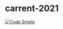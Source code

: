 # carrent-2021
[![Code Smells](https://sonarcloud.io/api/project_badges/measure?project=elbeachboy_CarRent&metric=code_smells)](https://sonarcloud.io/dashboard?id=elbeachboy_CarRent)
